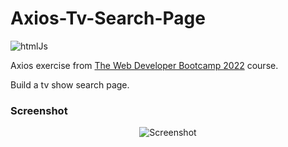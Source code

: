 # Axios-Tv-Search-Page

![htmlJs](https://user-images.githubusercontent.com/49698792/181611609-02f912a9-effc-4cfe-9fd0-130a6ed39480.png)

Axios exercise from [The Web Developer Bootcamp 2022](https://www.udemy.com/course/the-web-developer-bootcamp/) course.

Build a tv show search page.

### Screenshot

<p align="center">
  <img src="https://user-images.githubusercontent.com/49698792/181645252-f030a1e3-bf9e-40f8-9308-7e90310e00e0.PNG" alt="Screenshot">
</p>
